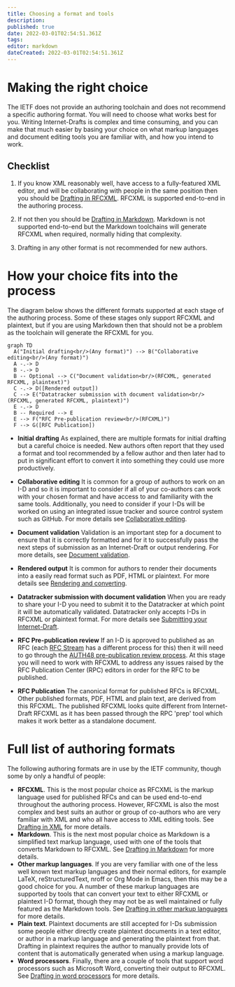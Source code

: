 ```yaml
---
title: Choosing a format and tools
description: 
published: true
date: 2022-03-01T02:54:51.361Z
tags: 
editor: markdown
dateCreated: 2022-03-01T02:54:51.361Z
---
```


# Making the right choice 

The IETF does not provide an authoring toolchain and does not recommend a specific authoring format. You will need to choose what works best for you. Writing Internet-Drafts is complex and time consuming, and you can make that much easier by basing your choice on what markup languages and document editing tools you are familiar with, and how you intend to work.  

## Checklist

1. If you know XML reasonably well, have access to a fully-featured XML editor, and will be collaborating with people in the same position then you should be [Drafting in RFCXML](/drafting-in-xml).  RFCXML is supported end-to-end in the authoring process.

1. If not then you should be [Drafting in Markdown](/drafting-in-markdown).  Markdown is not supported end-to-end but the Markdown toolchains will generate RFCXML when required, normally hiding that complexity.

1. Drafting in any other format is not recommended for new authors.

# How your choice fits into the process
The diagram below shows the different formats supported at each stage of the authoring process.  Some of these stages only support RFCXML and plaintext, but if you are using Markdown then that should not be a problem as the toolchain will generate the RFCXML for you.

```mermaid
graph TD  
  A("Initial drafting<br/>(Any format)") --> B("Collaborative editing<br/>(Any format)")
  A -.-> D
  B -.-> D
  B -- Optional --> C("Document validation<br/>(RFCXML, generated RFCXML, plaintext)")
  C -.-> D([Rendered output])
  C --> E("Datatracker submission with document validation<br/>(RFCXML, generated RFCXML, plaintext)")
  E -.-> D
  B -- Required --> E
  E --> F("RFC Pre-publication review<br/>(RFCXML)")
  F --> G([RFC Publication])
```

- **Initial drafting** 
As explained, there are multiple formats for initial drafting but a careful choice is needed.  New authors often report that they used a format and tool recommended by a fellow author and then later had to put in significant effort to convert it into something they could use more productively. 

- **Collaborative editing**
It is common for a group of authors to work on an I-D and so it is important to consider if all of your co-authors can work with your chosen format and have access to and familiarity with the same tools. Additionally, you need to consider if your I-Ds will be worked on using an integrated issue tracker and source control system such as GitHub.  For more details see [Collaborative editing](/collaborative-editing).

- **Document validation** 
Validation is an important step for a document to ensure that it is correctly formatted and for it to successfully pass the next steps of submission as an Internet-Draft or output rendering.  For more details, see [Document validation](/document-validation).

- **Rendered output**
It is common for authors to render their documents into a easily read format such as PDF, HTML or plaintext.  For more details see [Rendering and converting](/rendering-and-converting).

- **Datatracker submission with document validation**
When you are ready to share your I-D you need to submit it to the Datatracker at which point it will be automatically validated.  Datatracker only accepts I-Ds in RFCXML or plaintext format.  For more details see [Submitting your Internet-Draft](/submitting-your-internet-draft).

- **RFC Pre-publication review**
If an I-D is approved to published as an RFC (each [RFC Stream](https://rfc-editor.org/info/rfc8729) has a different process for this) then it will need to go through the [AUTH48 pre-publication review process](https://www.rfc-editor.org/pubprocess/auth48/). At this stage you will need to work with RFCXML to address any issues raised by the RFC Publication Center (RPC) editors in order for the RFC to be published.

- **RFC Publication**
The canonical format for published RFCs is RFCXML. Other published formats, PDF, HTML and plain text, are derived from this RFCXML. The published RFCXML looks quite different from Internet-Draft RFCXML as it has been passed through the RPC 'prep' tool which makes it work better as a standalone document. 

# Full list of authoring formats

The following authoring formats are in use by the IETF community, though some by only a handful of people:

* **RFCXML**.  This is the most popular choice as RFCXML is the markup language used for published RFCs and can be used end-to-end throughout the authoring process. However, RFCXML is also the most complex and best suits an author or group of co-authors who are very familiar with XML and who all have access to XML editing tools.  See [Drafting in XML](/drafting-in-xml) for more details.
* **Markdown**.  This is the next most popular choice as Markdown is a simplified text markup language, used with one of the tools that converts Markdown to RFCXML.  See [Drafting in Markdown](/drafting-in-markdown) for more details.
* **Other markup languages**.  If you are very familiar with one of the less well known text markup languages and their normal editors, for example LaTeX, reStructuredText, nroff or Org Mode in Emacs, then this may be a good choice for you.  A number of these markup languages are supported by tools that can convert your text to either RFCXML or plaintext I-D format, though they may not be as well maintained or fully featured as the Markdown tools.  See [Drafting in other markup languages](/drafting-in-other-markup-languages) for more details.
* **Plain text**.  Plaintext documents are still accepted for I-Ds submission some people either directly create plaintext documents in a text editor, or author in a markup language and generating the plaintext from that.  Drafting in plaintext requires the author to manually provide lots of content that is automatically generated when using a markup language.
*  **Word processors**.  Finally, there are a couple of tools that support word processors such as Microsoft Word, converting their output to RFCXML. See [Drafting in word processors](/drafting-in-word-processors) for more details.

